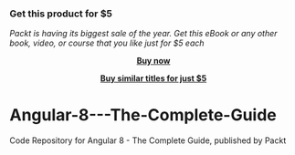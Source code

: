 
### Get this product for $5

<i>Packt is having its biggest sale of the year. Get this eBook or any other book, video, or course that you like just for $5 each</i>


<b><p align='center'>[Buy now](https://packt.link/9781788998437)</p></b>


<b><p align='center'>[Buy similar titles for just $5](https://subscription.packtpub.com/search)</p></b>


# Angular-8---The-Complete-Guide
Code Repository for Angular 8 - The Complete Guide, published by Packt
